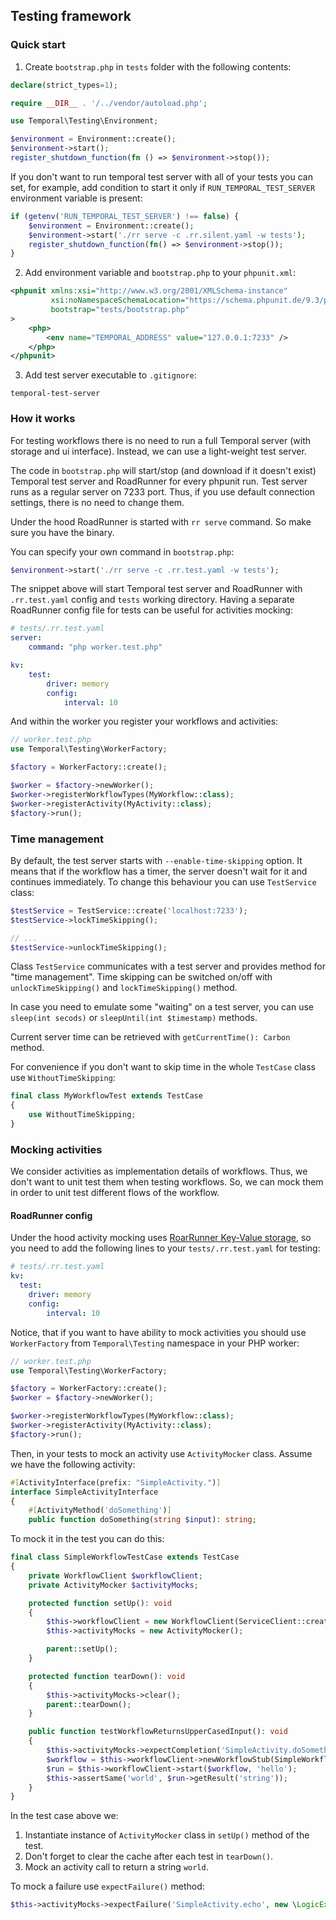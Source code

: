 ## Testing framework

### Quick start
1. Create `bootstrap.php` in `tests` folder with the following contents:
```php
declare(strict_types=1);

require __DIR__ . '/../vendor/autoload.php';

use Temporal\Testing\Environment;

$environment = Environment::create();
$environment->start();
register_shutdown_function(fn () => $environment->stop());
```

If you don't want to run temporal test server with all of your tests you can set, for example,
add condition to start it only if `RUN_TEMPORAL_TEST_SERVER` environment variable is present:

```php
if (getenv('RUN_TEMPORAL_TEST_SERVER') !== false) {
    $environment = Environment::create();
    $environment->start('./rr serve -c .rr.silent.yaml -w tests');
    register_shutdown_function(fn() => $environment->stop());
}
```

2. Add environment variable and `bootstrap.php` to your `phpunit.xml`:

```xml
<phpunit xmlns:xsi="http://www.w3.org/2001/XMLSchema-instance"
         xsi:noNamespaceSchemaLocation="https://schema.phpunit.de/9.3/phpunit.xsd"
         bootstrap="tests/bootstrap.php"
>
    <php>
        <env name="TEMPORAL_ADDRESS" value="127.0.0.1:7233" />
    </php>
</phpunit>
```

3. Add test server executable to `.gitignore`:
```gitignore
temporal-test-server
```

### How it works
For testing workflows there is no need to run a full Temporal server (with storage and ui interface).
Instead, we can use a light-weight test server.

The code in `bootstrap.php` will start/stop (and download if it doesn't exist) Temporal test 
server and RoadRunner for every phpunit run. Test server runs as a regular server on 7233 port. 
Thus, if you use default connection settings, there is no need to change them.

Under the hood RoadRunner is started with `rr serve` command. So make sure you have the binary.

You can specify your own command in `bootstrap.php`:
```php
$environment->start('./rr serve -c .rr.test.yaml -w tests');
```

The snippet above will start Temporal test server and RoadRunner with `.rr.test.yaml` config and `tests` working
directory. Having a separate RoadRunner config file for tests can be useful for activities mocking:

```yaml
# tests/.rr.test.yaml
server:
    command: "php worker.test.php"

kv:
    test:
        driver: memory
        config:
            interval: 10

```

And within the worker you register your workflows and activities:

```php
// worker.test.php 
use Temporal\Testing\WorkerFactory;

$factory = WorkerFactory::create();

$worker = $factory->newWorker();
$worker->registerWorkflowTypes(MyWorkflow::class);
$worker->registerActivity(MyActivity::class);
$factory->run();
```

### Time management 
By default, the test server starts with `--enable-time-skipping` option. It means that if the 
workflow has a timer, the server doesn't wait for it and continues immediately. To change
this behaviour you can use `TestService` class:

```php
$testService = TestService::create('localhost:7233');
$testService->lockTimeSkipping();

// ...
$testService->unlockTimeSkipping();
```

Class `TestService` communicates with a test server and provides method for "time management". Time skipping 
can be switched on/off with `unlockTimeSkipping()` and `lockTimeSkipping()` method. 

In case you need to emulate some "waiting" on a test server, you can use `sleep(int secods)` or `sleepUntil(int $timestamp)` methods.

Current server time can be retrieved with `getCurrentTime(): Carbon` method.

For convenience if you don't want to skip time in the whole `TestCase` class use `WithoutTimeSkipping`: 

```php
final class MyWorkflowTest extends TestCase 
{
    use WithoutTimeSkipping;
}
```

### Mocking activities

We consider activities as implementation details of workflows. Thus, we don't want to unit test them when
testing workflows. So, we can mock them in order to unit test different flows of the workflow. 

#### RoadRunner config

Under the hood activity mocking uses [RoarRunner Key-Value storage](https://github.com/spiral/roadrunner-kv), so you need to
add the following lines to your `tests/.rr.test.yaml` for testing:

```yaml
# tests/.rr.test.yaml
kv:
  test:
    driver: memory
    config:
        interval: 10
```


Notice, that if you want to have ability to mock activities you should use `WorkerFactory` from `Temporal\Testing` namespace
in your PHP worker:

```php
// worker.test.php 
use Temporal\Testing\WorkerFactory;

$factory = WorkerFactory::create();
$worker = $factory->newWorker();

$worker->registerWorkflowTypes(MyWorkflow::class);
$worker->registerActivity(MyActivity::class);
$factory->run();
```

Then, in your tests to mock an activity use `ActivityMocker` class. Assume we have the following activity:

```php
#[ActivityInterface(prefix: "SimpleActivity.")]
interface SimpleActivityInterface
{
    #[ActivityMethod('doSomething')]
    public function doSomething(string $input): string;
```

To mock it in the test you can do this:

```php
final class SimpleWorkflowTestCase extends TestCase
{
    private WorkflowClient $workflowClient;
    private ActivityMocker $activityMocks;

    protected function setUp(): void
    {
        $this->workflowClient = new WorkflowClient(ServiceClient::create('localhost:7233'));
        $this->activityMocks = new ActivityMocker();

        parent::setUp();
    }

    protected function tearDown(): void
    {
        $this->activityMocks->clear();
        parent::tearDown();
    }

    public function testWorkflowReturnsUpperCasedInput(): void
    {
        $this->activityMocks->expectCompletion('SimpleActivity.doSomething', 'world');
        $workflow = $this->workflowClient->newWorkflowStub(SimpleWorkflow::class);
        $run = $this->workflowClient->start($workflow, 'hello');
        $this->assertSame('world', $run->getResult('string'));
    }
}
```

In the test case above we:
1. Instantiate instance of `ActivityMocker` class in `setUp()` method of the test.
2. Don't forget to clear the cache after each test in `tearDown()`.
3. Mock an activity call to return a string `world`.

To mock a failure use `expectFailure()` method:

```php
$this->activityMocks->expectFailure('SimpleActivity.echo', new \LogicException('something went wrong'));
```
